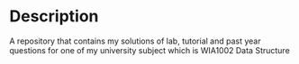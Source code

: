 # Description
A repository that contains my solutions of lab, tutorial and past year questions for one of my university subject which is WIA1002 Data Structure
